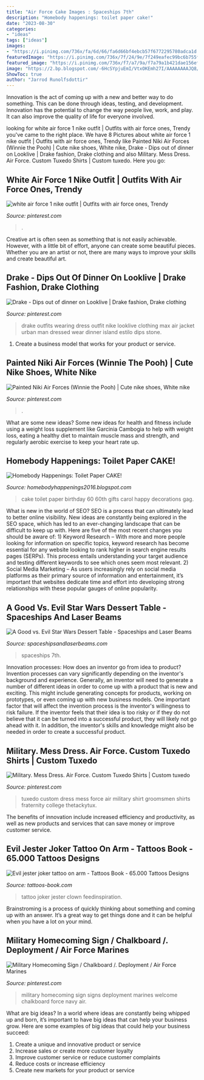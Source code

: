 ```yaml
---
title: "Air Force Cake Images : Spaceships 7th"
description: "Homebody happenings: toilet paper cake!"
date: "2023-08-30"
categories:
- "ideas"
tags: ["ideas"]
images:
- "https://i.pinimg.com/736x/fa/6d/66/fa6d66bf4ebcb57f6772295780adca1d.jpg"
featuredImage: "https://i.pinimg.com/736x/7f/24/9e/7f249eafec99bc6b755f1cdf847bbe12--custom-tuxedo-the-groomsmen.jpg"
featured_image: "https://i.pinimg.com/736x/f7/a7/9a/f7a79a1b421dae156efc0f287fda8f78.jpg"
image: "https://2.bp.blogspot.com/-6HcSYpjuEmI/VtxOKEmh27I/AAAAAAAAJQ8/NkYWeeICsqo/s1600/IMG_0216.JPG"
ShowToc: true
author: "Jarrod Runolfsdottir"
---
```



Innovation is the act of coming up with a new and better way to do something. This can be done through ideas, testing, and development. Innovation has the potential to change the way people live, work, and play. It can also improve the quality of life for everyone involved.

	

		
looking for white air force 1 nike outfit | Outfits with air force ones, Trendy you've came to the right place. We have 8 Pictures about white air force 1 nike outfit | Outfits with air force ones, Trendy like Painted Niki Air Forces (Winnie the Pooh) | Cute nike shoes, White nike, Drake - Dips out of dinner on Looklive | Drake fashion, Drake clothing and also Military. Mess Dress. Air Force. Custom Tuxedo Shirts | Custom tuxedo. Here you go:
		
    
## White Air Force 1 Nike Outfit | Outfits With Air Force Ones, Trendy

<img loading=lazy src="https://i.pinimg.com/736x/dc/c8/3f/dcc83f7b77b53f847d94cc01367cecd0--white-air-force--nike-wear.jpg" onerror="this.onerror=null;this.src='https://tse2.mm.bing.net/th?id=OIP.KzTtbGOHvqR1wTja_nU4hQHaLH&amp;pid=15.1';" alt="white air force 1 nike outfit | Outfits with air force ones, Trendy">

_Source: pinterest.com_

>. 

	

Creative art is often seen as something that is not easily achievable. However, with a little bit of effort, anyone can create some beautiful pieces. Whether you are an artist or not, there are many ways to improve your skills and create beautiful art.

    
## Drake - Dips Out Of Dinner On Looklive | Drake Fashion, Drake Clothing

<img loading=lazy src="https://i.pinimg.com/736x/f7/a7/9a/f7a79a1b421dae156efc0f287fda8f78.jpg" onerror="this.onerror=null;this.src='https://tse3.mm.bing.net/th?id=OIP.sEnH8MrScNhc6rHjWi_l1AHaLH&amp;pid=15.1';" alt="Drake - Dips out of dinner on Looklive | Drake fashion, Drake clothing">

_Source: pinterest.com_

>drake outfits wearing dress outfit nike looklive clothing max air jacket urban man dressed wear dinner island estilo dips stone. 

	

1. Create a business model that works for your product or service.

    
## Painted Niki Air Forces (Winnie The Pooh) | Cute Nike Shoes, White Nike

<img loading=lazy src="https://i.pinimg.com/736x/fa/6d/66/fa6d66bf4ebcb57f6772295780adca1d.jpg" onerror="this.onerror=null;this.src='https://tse1.mm.bing.net/th?id=OIP.Mf9m_KbHQeRE7h_w_panOgHaHa&amp;pid=15.1';" alt="Painted Niki Air Forces (Winnie the Pooh) | Cute nike shoes, White nike">

_Source: pinterest.com_

>. 

	

What are some new ideas?
Some new ideas for health and fitness include using a weight loss supplement like Garcinia Cambogia to help with weight loss, eating a healthy diet to maintain muscle mass and strength, and regularly aerobic exercise to keep your heart rate up.

    
## Homebody Happenings: Toilet Paper CAKE!

<img loading=lazy src="https://2.bp.blogspot.com/-6HcSYpjuEmI/VtxOKEmh27I/AAAAAAAAJQ8/NkYWeeICsqo/s1600/IMG_0216.JPG" onerror="this.onerror=null;this.src='https://tse4.mm.bing.net/th?id=OIP.DOVNr0DTWzAjeNpbacuDrgHaJ4&amp;pid=15.1';" alt="Homebody Happenings: Toilet Paper CAKE!">

_Source: homebodyhappenings2016.blogspot.com_

>cake toilet paper birthday 60 60th gifts carol happy decorations gag. 

	

What is new in the world of SEO?
SEO is a process that can ultimately lead to better online visibility. New ideas are constantly being explored in the SEO space, which has led to an ever-changing landscape that can be difficult to keep up with. Here are five of the most recent changes you should be aware of: 1) Keyword Research – With more and more people looking for information on specific topics, keyword research has become essential for any website looking to rank higher in search engine results pages (SERPs). This process entails understanding your target audience and testing different keywords to see which ones seem most relevant. 2) Social Media Marketing – As users increasingly rely on social media platforms as their primary source of information and entertainment, it’s important that websites dedicate time and effort into developing strong relationships with these popular gauges of online popularity.

    
## A Good Vs. Evil Star Wars Dessert Table - Spaceships And Laser Beams

<img loading=lazy src="https://spaceshipsandlaserbeams.com/wp-content/uploads/2015/09/boys-star-wars-birthday-party-ideas.jpg" onerror="this.onerror=null;this.src='https://tse4.mm.bing.net/th?id=OIP.whE9safAiAcLJCwnNUyoDAHaKl&amp;pid=15.1';" alt="A Good vs. Evil Star Wars Dessert Table - Spaceships and Laser Beams">

_Source: spaceshipsandlaserbeams.com_

>spaceships 7th. 

	

Innovation processes: How does an inventor go from idea to product?
Invention processes can vary significantly depending on the inventor's background and experience. Generally, an inventor will need to generate a number of different ideas in order to come up with a product that is new and exciting. This might include generating concepts for products, working on prototypes, or even coming up with new business models.
One important factor that will affect the invention process is the inventor's willingness to risk failure. If the inventor feels that their idea is too risky or if they do not believe that it can be turned into a successful product, they will likely not go ahead with it. In addition, the inventor's skills and knowledge might also be needed in order to create a successful product.

    
## Military. Mess Dress. Air Force. Custom Tuxedo Shirts | Custom Tuxedo

<img loading=lazy src="https://i.pinimg.com/736x/7f/24/9e/7f249eafec99bc6b755f1cdf847bbe12--custom-tuxedo-the-groomsmen.jpg" onerror="this.onerror=null;this.src='https://tse4.mm.bing.net/th?id=OIP.3bFR7EmYAbvk-dy_pHKg2AAAAA&amp;pid=15.1';" alt="Military. Mess Dress. Air Force. Custom Tuxedo Shirts | Custom tuxedo">

_Source: pinterest.com_

>tuxedo custom dress mess force air military shirt groomsmen shirts fraternity college thetackytux. 

	

The benefits of innovation include increased efficiency and productivity, as well as new products and services that can save money or improve customer service.

    
## Evil Jester Joker Tattoo On Arm - Tattoos Book - 65.000 Tattoos Designs

<img loading=lazy src="https://tattoos-book.com/wp-content/uploads/2016/02/evil-jester-joker-tattoo-on-arm.jpg" onerror="this.onerror=null;this.src='https://tse1.mm.bing.net/th?id=OIP.1Vcqm64Er_G_95LeZ4eRCQHaJ4&amp;pid=15.1';" alt="Evil jester joker tattoo on arm - Tattoos Book - 65.000 Tattoos Designs">

_Source: tattoos-book.com_

>tattoo joker jester clown feedinspiration. 

	

Brainstroming is a process of quickly thinking about something and coming up with an answer. It’s a great way to get things done and it can be helpful when you have a lot on your mind.

    
## Military Homecoming Sign / Chalkboard /. Deployment / Air Force Marines

<img loading=lazy src="https://i.pinimg.com/736x/ec/d8/76/ecd876936c78442a5812c7b23f21cd1a.jpg" onerror="this.onerror=null;this.src='https://tse3.mm.bing.net/th?id=OIP.ahWY1Km7oIp5usm07GUNagHaJQ&amp;pid=15.1';" alt="Military Homecoming Sign / Chalkboard /. Deployment / Air Force Marines">

_Source: pinterest.com_

>military homecoming sign signs deployment marines welcome chalkboard force navy air. 

	

What are big ideas?
In a world where ideas are constantly being whipped up and born, it’s important to have big ideas that can help your business grow. Here are some examples of big ideas that could help your business succeed: 
1. Create a unique and innovative product or service 
2. Increase sales or create more customer loyalty 
3. Improve customer service or reduce customer complaints 
4. Reduce costs or increase efficiency 
5. Create new markets for your product or service 

